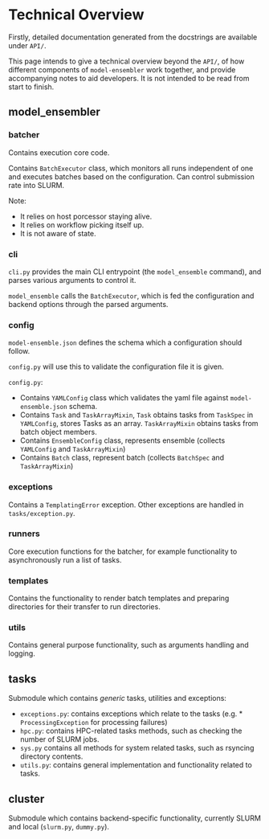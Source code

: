 # Technical Overview
Firstly, detailed documentation generated from the docstrings are available under `API/`. 

This page intends to give a technical overview beyond the `API/`, of how different components of `model-ensembler`
work together, and provide accompanying notes to aid developers. It is not intended to be read from start to finish.

## model_ensembler
### batcher
Contains execution core code.

Contains `BatchExecutor` class, which monitors all runs independent of one and executes batches based on the configuration. Can control submission rate into SLURM.

Note:

* It relies on host porcessor staying alive.
* It relies on workflow picking itself up.
* It is not aware of state.

### cli
`cli.py` provides the main CLI entrypoint (the `model_ensemble` command), and parses various arguments to control it.

`model_ensemble` calls the `BatchExecutor`, which is fed the configuration and backend options through the
parsed arguments.

### config
`model-ensemble.json` defines the schema which a configuration should follow.

`config.py` will use this to validate the configuration file it is given.

`config.py`:

* Contains `YAMLConfig` class which validates the yaml file against `model-ensemble.json` schema.
* Contains `Task` and `TaskArrayMixin`, `Task` obtains tasks from `TaskSpec` in `YAMLConfig`, stores Tasks
as an array. `TaskArrayMixin` obtains tasks from batch object members.
* Contains `EnsembleConfig` class, represents ensemble (collects `YAMLConfig` and `TaskArrayMixin`)
* Contains `Batch` class, represent batch (collects `BatchSpec` and `TaskArrayMixin`)

### exceptions
Contains a `TemplatingError` exception. Other exceptions are handled in `tasks/exception.py`.

### runners
Core execution functions for the batcher, for example functionality to asynchronously run a list of tasks.

### templates
Contains the functionality to render batch templates and preparing directories for their transfer to run directories. 

### utils
Contains general purpose functionality, such as arguments handling and logging.

## tasks
Submodule which contains _generic_ tasks, utilities and exceptions:

* `exceptions.py`: contains exceptions which relate to the tasks (e.g. * `ProcessingException` for processing failures)
* `hpc.py`: contains HPC-related tasks methods, such as checking the number of SLURM jobs.
* `sys.py` contains all methods for system related tasks, such as 
rsyncing directory contents.
* `utils.py`: contains general implementation and functionality related to tasks.

## cluster
Submodule which contains backend-specific functionality, currently SLURM and local (`slurm.py`, `dummy.py`).